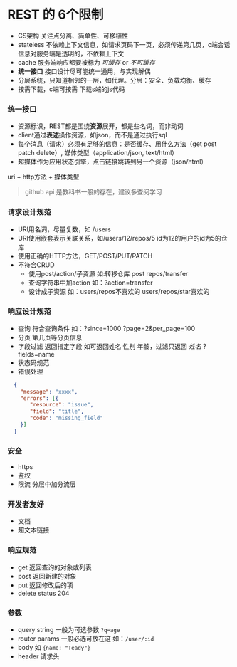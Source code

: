 # REST 的 6个限制
- CS架构 关注点分离、简单性、可移植性
- stateless 不依赖上下文信息，如请求页码下一页，必须传递第几页，c端会话信息对服务端是透明的，不依赖上下文
- cache 服务端响应都要被标为 _可缓存_ or _不可缓存_
- **统一接口** 接口设计尽可能统一通用，与实现解偶
- 分层系统，只知道相邻的一层，如代理。分层：安全、负载均衡、缓存
- 按需下载，c端可按需 下载s端的js代码

### 统一接口
- 资源标识，REST都是围绕**资源**展开，都是些名词，而非动词
- client通过**表述**操作资源，如json，而不是通过执行sql
- 每个消息（请求）必须有足够的信息：是否缓存、用什么方法（get post patch delete）, 媒体类型（application/json, text/html）
- 超媒体作为应用状态引擎，点击链接跳转到另一个资源（json/html） 

uri + http方法 + 媒体类型

> github api 是教科书一般的存在，建议多查阅学习

### 请求设计规范
- URI用名词，尽量复数，如 /users
- URI使用嵌套表示关联关系，如/users/12/repos/5 id为12的用户的id为5的仓库
- 使用正确的HTTP方法，GET/POST/PUT/PATCH
- 不符合CRUD
  + 使用post/action/子资源 如:转移仓库 post repos/transfer
  + 查询字符串中加action 如：?action=transfer
  + 设计成子资源 如：users/repos不喜欢的 users/repos/star喜欢的 
  
### 响应设计规范
- 查询 符合查询条件 如：?since=1000 ?page=2&per_page=100
- 分页 第几页等分页信息
- 字段过滤 返回指定字段 如可返回姓名 性别 年龄，过滤只返回 _姓名_ ?fields=name
- 状态码规范 
- 错误处理 
```json
  {
    "message": "xxxx",
    "errors": [{
       "resource": "issue",
       "field": "title",
       "code": "missing_field"
    }]
  }
```

### 安全
- https
- 鉴权
- 限流 分层中加分流层

### 开发者友好
- 文档
- 超文本链接

### 响应规范
- get 返回查询的对象或列表
- post 返回新建的对象
- put 返回修改后的项
- delete status 204 

### 参数
- query string 一般为可选参数 `?q=age`
- router params 一般必选可放在这 如：`/user/:id`
- body 如 `{name: "Teady"}`
- header 请求头




